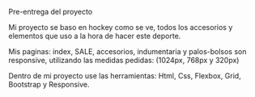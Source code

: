Pre-entrega del proyecto

Mi proyecto se baso en hockey como se ve, todos los accesorios y elementos que uso a la hora de hacer este deporte.

Mis paginas: index, SALE, accesorios, indumentaria y palos-bolsos son responsive, utilizando las medidas pedidas: (1024px, 768px y 320px)

Dentro de mi proyecto use las herramientas: Html, Css, Flexbox, Grid, Bootstrap y Responsive.